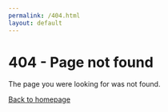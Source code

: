 ```yaml
---
permalink: /404.html
layout: default
---
```


# 404 - Page not found

The page you were looking for was not found.

[Back to homepage](/index.html)
